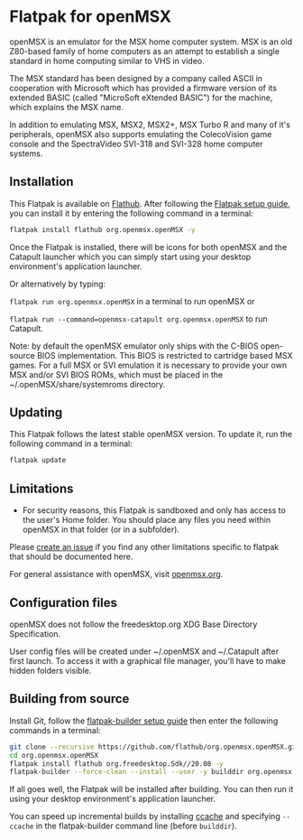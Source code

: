 # Flatpak for openMSX

openMSX is an emulator for the MSX home computer system. MSX is an old
Z80-based family of home computers as an attempt to establish
a single standard in home computing similar to VHS in video.

The MSX standard has been designed by a company called ASCII in cooperation
with Microsoft which has provided a firmware version of its extended BASIC
(called "MicroSoft eXtended BASIC") for the machine, which explains the
MSX name.

In addition to emulating MSX, MSX2, MSX2+, MSX Turbo R and many of it's
peripherals, openMSX also supports emulating the ColecoVision game console
and the SpectraVideo SVI-318 and SVI-328 home computer systems.

## Installation

This Flatpak is available on [Flathub](https://flathub.org/apps/details/org.openmsx.openMSX).
After following the [Flatpak setup guide](https://flatpak.org/setup/), you can install it by entering the following
command in a terminal:

```bash
flatpak install flathub org.openmsx.openMSX -y
```

Once the Flatpak is installed, there will be icons for both openMSX and the Catapult launcher
which you can simply start using your desktop environment's application launcher.

Or alternatively by typing:

`flatpak run org.openmsx.openMSX` in a terminal to run openMSX or

`flatpak run --command=openmsx-catapult org.openmsx.openMSX` to run Catapult.

Note: by default the openMSX emulator only ships with the C-BIOS open-source
BIOS implementation. This BIOS is restricted to cartridge based MSX games. For
a full MSX or SVI emulation it is necessary to provide your own MSX and/or SVI
BIOS ROMs, which must be placed in the ~/.openMSX/share/systemroms directory.

## Updating

This Flatpak follows the latest stable openMSX version.
To update it, run the following command in a terminal:

```bash
flatpak update
```

## Limitations

- For security reasons, this Flatpak is sandboxed and only has access to the
  user's Home folder. You should place any files you need within openMSX in
  that folder (or in a subfolder).

Please [create an issue](https://github.com/flathub/org.openmsx.openMSX/issues/new) if you find any other limitations specific to flatpak that
should be documented here.

For general assistance with openMSX, visit [openmsx.org](https://openmsx.org).
## Configuration files

openMSX does not follow the freedesktop.org XDG Base Directory Specification.

User config files will be created under ~/.openMSX and ~/.Catapult after first launch.
To access it with a graphical file manager, you'll have to make hidden folders visible.

## Building from source

Install Git, follow the [flatpak-builder setup guide](https://docs.flatpak.org/en/latest/first-build.html) then enter the following commands in a terminal:

```bash
git clone --recursive https://github.com/flathub/org.openmsx.openMSX.git
cd org.openmsx.openMSX
flatpak install flathub org.freedesktop.Sdk//20.08 -y
flatpak-builder --force-clean --install --user -y builddir org.openmsx.openMSX.yaml
```

If all goes well, the Flatpak will be installed after building. You can then
run it using your desktop environment's application launcher.

You can speed up incremental builds by installing [ccache](https://ccache.dev/)
and specifying `--ccache` in the flatpak-builder command line (before `builddir`).
